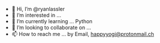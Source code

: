 - 👋 Hi, I’m @ryanlassler
- 👀 I’m interested in ...
- 🌱 I’m currently learning ... Python
- 💞️ I’m looking to collaborate on ...
- 📫 How to reach me ... by Email, happyyogi@protonmail.ch

<!---
ryanlassler/ryanlassler is a ✨ special ✨ repository because its `README.md` (this file) appears on your GitHub profile.
You can click the Preview link to take a look at your changes.
--->

